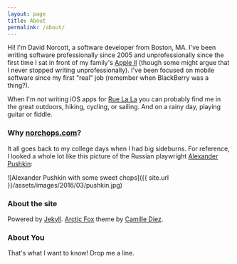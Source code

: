 ```yaml
---
layout: page
title: About
permalink: /about/
---
```


Hi! I'm David Norcott, a software developer from Boston, MA. I've been writing software professionally since 2005 and unprofessionally since the first time I sat in front of my family's [Apple II](https://en.wikipedia.org/wiki/Apple_II_series#Apple_IIe) (though some might argue that I never stopped writing unprofessionally). I've been focused on mobile software since my first "real" job (remember when BlackBerry was a thing?).

When I'm not writing iOS apps for [Rue La La](http://www.ruelala.com/) you can probably find me in the great outdoors, hiking, cycling, or sailing. And on a rainy day, playing guitar or fiddle.

### Why [norchops.com](http://www.norchops.com)?
It all goes back to my college days when I had big sideburns. For reference, I looked a whole lot like this picture of the Russian playwright [Alexander Pushkin](https://en.wikipedia.org/wiki/Alexander_Pushkin):

![Alexander Pushkin with some sweet chops]({{ site.url }}/assets/images/2016/03/pushkin.jpg)

### About the site
Powered by [Jekyll](http://jekyllrb.com). [Arctic Fox](http://diezcami.github.io/arctic-fox-theme/) theme by [Camille Diez](http://diezcami.github.io).

### About You
That's what I want to know! Drop me a line.
